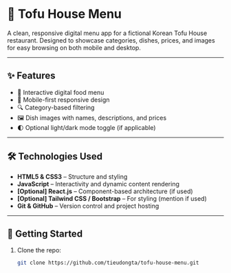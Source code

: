 # 🥘 Tofu House Menu

A clean, responsive digital menu app for a fictional Korean Tofu House restaurant. Designed to showcase categories, dishes, prices, and images for easy browsing on both mobile and desktop.

---

## ✨ Features

- 🧾 Interactive digital food menu
- 📱 Mobile-first responsive design
- 🔍 Category-based filtering
- 🖼️ Dish images with names, descriptions, and prices
- 🌓 Optional light/dark mode toggle (if applicable)

---

## 🛠️ Technologies Used

- **HTML5 & CSS3** – Structure and styling
- **JavaScript** – Interactivity and dynamic content rendering
- **[Optional] React.js** – Component-based architecture (if used)
- **[Optional] Tailwind CSS / Bootstrap** – For styling (mention if used)
- **Git & GitHub** – Version control and project hosting

---

## 🚀 Getting Started

1. Clone the repo:
   ```bash
   git clone https://github.com/tieudongta/tofu-house-menu.git
